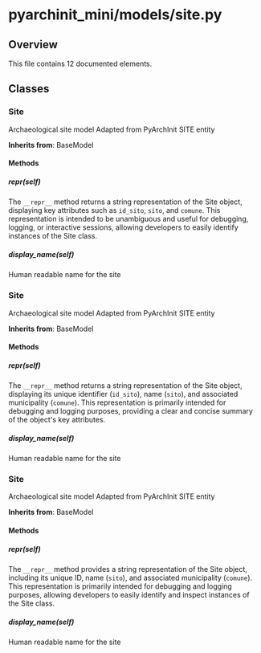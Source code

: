 # pyarchinit_mini/models/site.py

## Overview

This file contains 12 documented elements.

## Classes

### Site

Archaeological site model
Adapted from PyArchInit SITE entity

**Inherits from**: BaseModel

#### Methods

##### __repr__(self)

The `__repr__` method returns a string representation of the Site object, displaying key attributes such as `id_sito`, `sito`, and `comune`. This representation is intended to be unambiguous and useful for debugging, logging, or interactive sessions, allowing developers to easily identify instances of the Site class.

##### display_name(self)

Human readable name for the site

### Site

Archaeological site model
Adapted from PyArchInit SITE entity

**Inherits from**: BaseModel

#### Methods

##### __repr__(self)

The `__repr__` method returns a string representation of the Site object, displaying its unique identifier (`id_sito`), name (`sito`), and associated municipality (`comune`). This representation is primarily intended for debugging and logging purposes, providing a clear and concise summary of the object's key attributes.

##### display_name(self)

Human readable name for the site

### Site

Archaeological site model
Adapted from PyArchInit SITE entity

**Inherits from**: BaseModel

#### Methods

##### __repr__(self)

The `__repr__` method provides a string representation of the Site object, including its unique ID, name (`sito`), and associated municipality (`comune`). This representation is primarily intended for debugging and logging purposes, allowing developers to easily identify and inspect instances of the Site class.

##### display_name(self)

Human readable name for the site

